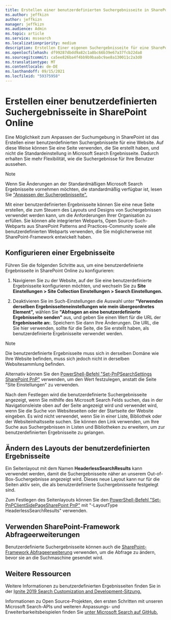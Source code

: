 ```yaml
---
title: Erstellen einer benutzerdefinierten Suchergebnisseite in SharePoint Online
ms.author: jeffkizn
author: jeffkizn
manager: jeffkizn
ms.audience: Admin
ms.topic: article
ms.service: mssearch
ms.localizationpriority: medium
description: Erstellen Einer eigenen Suchergebnisseite für eine SharePoint Onlinewebsite
ms.openlocfilehash: df99287dbdd9a82c1a8bc66b39e67a37fcb22da8
ms.sourcegitcommit: ca5ee826ba4f4bb9b9baabc9ae8a130011c2a3d0
ms.translationtype: MT
ms.contentlocale: de-DE
ms.lasthandoff: 09/15/2021
ms.locfileid: "59375958"
---
```

# <a name="create-a-custom-search-results-page-in-sharepoint-online"></a>Erstellen einer benutzerdefinierten Suchergebnisseite in SharePoint Online

Eine Möglichkeit zum Anpassen der Suchumgebung in SharePoint ist das Erstellen einer benutzerdefinierten Suchergebnisseite für eine Website. Auf diese Weise können Sie eine Seite verwenden, die Sie erstellt haben, und nicht die Standardeinstellung in Microsoft Search Ergebnisseite. Dadurch erhalten Sie mehr Flexibilität, wie die Suchergebnisse für Ihre Benutzer aussehen.

>[!NOTE]
> Wenn Sie Änderungen an der Standardmäßigen Microsoft Search Ergebnisseite vornehmen möchten, die standardmäßig verfügbar ist, lesen Sie ["Anpassen der Suchergebnisseite".](customize-search-page.md)

Mit einer benutzerdefinierten Ergebnisseite können Sie eine neue Seite erstellen, die zum Steuern des Layouts und Designs von Suchergebnissen verwendet werden kann, um die Anforderungen Ihrer Organisation zu erfüllen. Sie können alle integrierten Webparts, Open Source-Such-Webparts aus SharePoint Patterns and Practices-Community sowie alle benutzerdefinierten Webparts verwenden, die Sie möglicherweise mit SharePoint-Framework entwickelt haben.

## <a name="configure-a-results-page"></a>Konfigurieren einer Ergebnisseite

Führen Sie die folgenden Schritte aus, um eine benutzerdefinierte Ergebnisseite in SharePoint Online zu konfigurieren:

1. Navigieren Sie zu der Website, auf der Sie eine benutzerdefinierte Ergebnisseite konfigurieren möchten, und wechseln Sie zu **Site Einstellungen > Site Collection Einstellungen > Search Einstellungen.**

2. Deaktivieren Sie im Such-Einstellungen die Auswahl unter **"Verwenden derselben Ergebnisseiteneinstellungen wie mein übergeordnetes Element",** wählen Sie **"Abfragen an eine benutzerdefinierte Ergebnisseite senden"** aus, und geben Sie einen Wert für die URL der **Ergebnisseite an:**. Speichern Sie dann Ihre Änderungen. Die URL, die Sie hier verwenden, sollte für die Seite, die Sie erstellt haben, als benutzerdefinierte Ergebnisseite verwendet werden.

>[!NOTE]
> Die benutzerdefinierte Ergebnisseite muss sich in derselben Domäne wie Ihre Website befinden, muss sich jedoch nicht in derselben Websitesammlung befinden.  

Alternativ können Sie den [PowerShell-Befehl "Set-PnPSearchSettings SharePoint PnP"](/powershell/module/sharepoint-pnp/set-pnpsearchsettings?view=sharepoint-ps) verwenden, um den Wert festzulegen, anstatt die Seite "Site Einstellungen" zu verwenden.

Nach dem Festlegen wird die benutzerdefinierte Suchergebnisseite angezeigt, wenn Sie mithilfe des Microsoft Search Felds suchen, das in der Navigationsleiste oben auf der Seite angezeigt wird und verwendet wird, wenn Sie die Suche von Websiteseiten oder der Startseite der Website eingeben. Es wird nicht verwendet, wenn Sie in einer Liste, Bibliothek oder der Websiteinhaltsseite suchen. Sie können den Link verwenden, um Ihre Suche aus Suchergebnissen in Listen und Bibliotheken zu erweitern, um zur benutzerdefinierten Ergebnisseite zu gelangen.

## <a name="change-the-layout-of-your-custom-results-page"></a>Ändern des Layouts der benutzerdefinierten Ergebnisseite

Ein Seitenlayout mit dem Namen **HeaderlessSearchResults** kann verwendet werden, damit die Suchergebnisseite näher an unserem Out-of-Box-Suchergebnisse angezeigt wird. Dieses neue Layout kann nur für die Seiten aktiv sein, die als benutzerdefinierte Suchergebnisseite festgelegt sind.

Zum Festlegen des Seitenlayouts können Sie den [PowerShell-Befehl "Set-PnPClientSidePageSharePoint PnP"](/powershell/module/sharepoint-pnp/set-pnpclientsidepage?view=sharepoint-ps) mit "-LayoutType HeaderlessSearchResults" verwenden.

## <a name="use-sharepoint-framework-query-extensions"></a>Verwenden SharePoint-Framework Abfrageerweiterungen

Benutzerdefinierte Suchergebnisseite können auch die [SharePoint-Framework Abfrageerweiterung](/sharepoint/dev/spfx/building-search-extensions) verwenden, um die Abfrage zu ändern, bevor sie an die Suchmaschine gesendet wird.

## <a name="additional-resources"></a>Weitere Ressourcen

Weitere Informationen zu benutzerdefinierten Ergebnisseiten finden Sie in der [Ignite 2019 Search Customization and Development-Sitzung.](https://myignite.techcommunity.microsoft.com/sessions/85238?source=sessions)

Informationen zu Open Source-Projekten, den ersten Schritten mit unseren Microsoft Search-APIs und weiteren Anpassungs- und Erweiterbarkeitsbeispielen finden Sie [unter Microsoft Search auf GitHub.](https://github.com/microsoft-search)